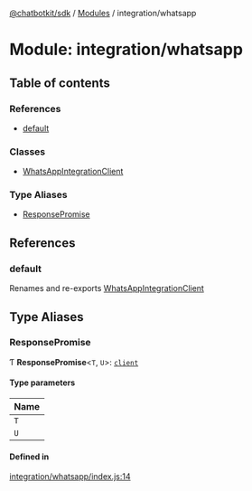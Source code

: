 [@chatbotkit/sdk](../README.md) / [Modules](../modules.md) / integration/whatsapp

# Module: integration/whatsapp

## Table of contents

### References

- [default](integration_whatsapp.md#default)

### Classes

- [WhatsAppIntegrationClient](../classes/integration_whatsapp.WhatsAppIntegrationClient.md)

### Type Aliases

- [ResponsePromise](integration_whatsapp.md#responsepromise)

## References

### default

Renames and re-exports [WhatsAppIntegrationClient](../classes/integration_whatsapp.WhatsAppIntegrationClient.md)

## Type Aliases

### ResponsePromise

Ƭ **ResponsePromise**\<`T`, `U`\>: [`client`](client.md)

#### Type parameters

| Name |
| :------ |
| `T` |
| `U` |

#### Defined in

[integration/whatsapp/index.js:14](https://github.com/chatbotkit/node-sdk/blob/1a40caa/packages/sdk/src/integration/whatsapp/index.js#L14)
